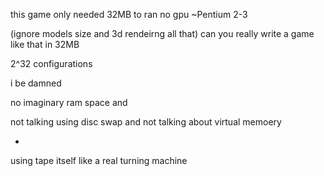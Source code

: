 this game only needed 32MB to ran
no gpu
~Pentium 2-3

(ignore models size and 3d rendeirng all that)
can you really write a game like that in 32MB

2^32 configurations

i be damned

no imaginary ram space and

not talking using disc swap and not talking about virtual memoery

*
using tape itself like a real turning machine
